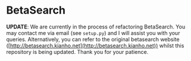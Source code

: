 # BetaSearch

**UPDATE**: We are currently in the process of refactoring BetaSearch. You may contact me via email
(see `setup.py`) and I will assist you with your queries.  Alternatively, you
can refer to the original betasearch website
([http://betasearch.kianho.net](http://betasearch.kianho.net)) whilst this
repository is being updated. Thank you for your patience.
